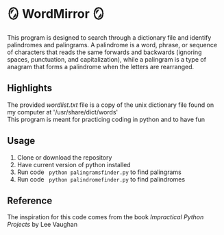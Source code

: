 # :mirror: WordMirror :mirror:
This program is designed to search through a dictionary file and identify palindromes and palingrams. A palindrome is a word, phrase, or sequence of characters that reads the same forwards and backwards (ignoring spaces, punctuation, and capitalization), while a palingram is a type of anagram that forms a palindrome when the letters are rearranged.
## Highlights
The provided *wordlist.txt* file is a copy of the unix dictionary file found on my computer at '/usr/share/dict/words'\
This program is meant for practicing coding in python and to have fun
## Usage
1. Clone or download the repository
2. Have current version of python installed
3. Run code ``` python palingramsfinder.py``` to find palingrams
4. Run code ``` python palindromefinder.py``` to find palindromes
## Reference
The inspiration for this code comes from the book *Impractical Python Projects* by Lee Vaughan
